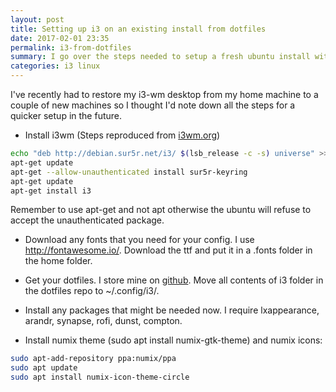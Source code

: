 ```yaml
---
layout: post
title: Setting up i3 on an existing install from dotfiles
date: 2017-02-01 23:35
permalink: i3-from-dotfiles
summary: I go over the steps needed to setup a fresh ubuntu install with i3 using my dotfiles.
categories: i3 linux
---
```


I've recently had to restore my i3-wm desktop from my home machine to a couple of new machines so I thought I'd note down all the steps for a quicker setup in the future.

- Install i3wm (Steps reproduced from [i3wm.org](https://i3wm.org/docs/repositories.html))
```bash
echo "deb http://debian.sur5r.net/i3/ $(lsb_release -c -s) universe" >> /etc/apt/sources.list
apt-get update
apt-get --allow-unauthenticated install sur5r-keyring
apt-get update
apt-get install i3
```

Remember to use apt-get and not apt otherwise the ubuntu will refuse to accept the unauthenticated package.

- Download any fonts that you need for your config. I use http://fontawesome.io/. Download the ttf and put it in a .fonts folder in the home folder.

- Get your dotfiles. I store mine on [github](https://github.com/chaitanyanettem/dotfiles). Move all contents of i3 folder in the dotfiles repo to ~/.config/i3/.

- Install any packages that might be needed now. I require lxappearance, arandr, synapse, rofi, dunst, compton.

- Install numix theme (sudo apt install numix-gtk-theme) and numix icons:
```bash
sudo apt-add-repository ppa:numix/ppa
sudo apt update
sudo apt install numix-icon-theme-circle
```


















































